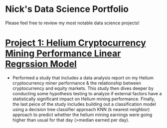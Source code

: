# Nick's Data Science Portfolio
Please feel free to review my most notable data science projects!

# [Project 1: Helium Cryptocurrency Mining Performance Linear Regrssion Model](https://github.com/NMcVayZag/Helium-Cryptocurreny-Project)
 - Performed a study that includes a data analysis report on my Helium cryptocurrency miner performance & the relationship between cryptocurrency and equity markets. This study then dives deeper by conducting some hypothesis testing to analyze if external factors have a statistically significant impact on Helium mining performance. Finally, the last peice of the study includes building out a classification model using a decision tree classifier approach KNN (k nearest neighbor) approach to predict whether the helium mining earnings were going higher than usual for that day (>median earned per day).
